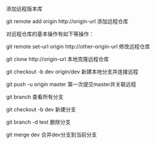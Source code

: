 添加远程版本库

git remote add origin http://origin-url 添加远程仓库

对远程仓库的基本操作有如下等操作：

git remote set-url origin http://other-origin-url 修改远程仓库

git clone http://origin-url 本地克隆远程仓库

git checkout -b dev origin/dev 新建本地分支并连接远程

git push -u origin master 第一次提交master并关联远程

git branch 查看所有分支

git checkout -b dev 新建分支

git branch -d test 删除分支

git merge dev 合并dev分支到当前分支
